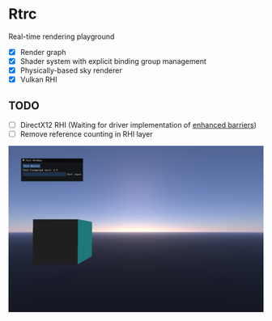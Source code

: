 # Rtrc

Real-time rendering playground

- [x] Render graph
- [x] Shader system with explicit binding group management
- [x] Physically-based sky renderer
- [x] Vulkan RHI

## TODO

- [ ] DirectX12 RHI (Waiting for driver implementation of [enhanced barriers](https://microsoft.github.io/DirectX-Specs/d3d/D3D12EnhancedBarriers.html))
- [ ] Remove reference counting in RHI layer

![](./Gallery/00.png)
